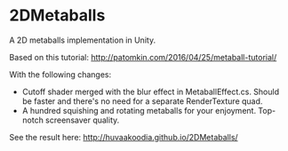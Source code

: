 # 2DMetaballs
A 2D metaballs implementation in Unity.

Based on this tutorial:
http://patomkin.com/2016/04/25/metaball-tutorial/

With the following changes:
- Cutoff shader merged with the blur effect in MetaballEffect.cs. Should be faster and there's no need for a separate RenderTexture quad.
- A hundred squishing and rotating metaballs for your enjoyment. Top-notch screensaver quality.

See the result here:
http://huvaakoodia.github.io/2DMetaballs/
